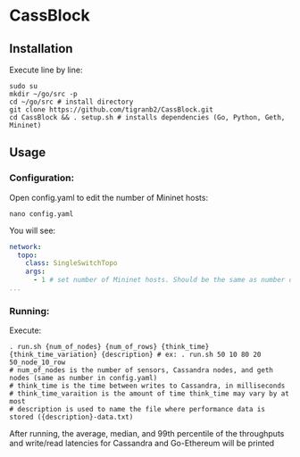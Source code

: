 # CassBlock
## Installation
Execute line by line:
```shell
sudo su 
mkdir ~/go/src -p
cd ~/go/src # install directory 
git clone https://github.com/tigranb2/CassBlock.git
cd CassBlock && . setup.sh # installs dependencies (Go, Python, Geth, Mininet)
```

## Usage
### Configuration: 
Open config.yaml to edit the number of Mininet hosts:
```shell
nano config.yaml
```
You will see:
```yaml
network:
  topo:
    class: SingleSwitchTopo
    args:
      - 1 # set number of Mininet hosts. Should be the same as number of nodes
...
```    

### Running:
Execute:
```shell
. run.sh {num_of_nodes} {num_of_rows} {think_time} {think_time_variation} {description} # ex: . run.sh 50 10 80 20 50_node_10_row
# num_of_nodes is the number of sensors, Cassandra nodes, and geth nodes (same as number in config.yaml)
# think_time is the time between writes to Cassandra, in milliseconds
# think_time_varaition is the amount of time think_time may vary by at most
# description is used to name the file where performance data is stored ({description}-data.txt)
```

After running, the average, median, and 99th percentile of the throughputs and write/read latencies for Cassandra and Go-Ethereum will be printed
